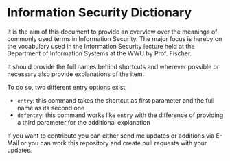 # Information Security Dictionary
It is the aim of this document to provide an overview over the meanings of commonly used terms in Information Security. The major focus is hereby on the vocabulary used in the Information Security lecture held at the Department of Information Systems at the WWU by Prof. Fischer.

It should provide the full names behind shortcuts and wherever possible or necessary also provide explanations of the item.

To do so, two different entry options exist:
* `entry`: this command takes the shortcut as first parameter and the full name as its second one
* `defentry`: this command works like `entry` with the difference of providing a third parameter for the additional explanation

If you want to contribute you can either send me updates or additions via E-Mail or you can work this repository and create pull requests with your updates.
